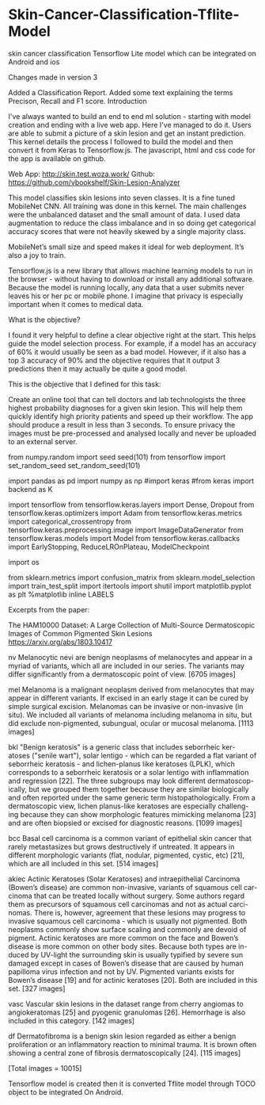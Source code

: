 # Skin-Cancer-Classification-Tflite-Model
skin cancer classification Tensorflow Lite model which can be integrated on Android and ios

Changes made in version 3

Added a Classification Report.
Added some text explaining the terms Precison, Recall and F1 score.
Introduction

I've always wanted to build an end to end ml solution - starting with model creation and ending with a live web app. Here I've managed to do it. Users are able to submit a picture of a skin lesion and get an instant prediction. This kernel details the process I followed to build the model and then convert it from Keras to Tensorflow.js. The javascript, html and css code for the app is available on github. 

Web App:
http://skin.test.woza.work/
Github: 
https://github.com/vbookshelf/Skin-Lesion-Analyzer

This model classifies skin lesions into seven classes. It is a fine tuned MobileNet CNN. All training was done in this kernel. The main challenges were the unbalanced dataset and the small amount of data. I used data augmentation to reduce the class imbalance and in so doing get categorical accuracy scores that were not heavily skewed by a single majority class.

MobileNet’s small size and speed makes it ideal for web deployment. It’s also a joy to train.

Tensorflow.js is a new library that allows machine learning models to run in the browser - without having to download or install any additional software. Because the model is running locally, any data that a user submits never leaves his or her pc or mobile phone. I imagine that privacy is especially important when it comes to medical data.

What is the objective?

I found it very helpful to define a clear objective right at the start. This helps guide the model selection process. For example, if a model has an accuracy of 60% it would usually be seen as a bad model. However, if it also has a top 3 accuracy of 90% and the objective requires that it output 3 predictions then it may actually be quite a good model.

This is the objective that I defined for this task:

Create an online tool that can tell doctors and lab technologists the three highest probability diagnoses for a given skin lesion. This will help them quickly identify high priority patients and speed up their workflow. The app should produce a result in less than 3 seconds. To ensure privacy the images must be pre-processed and analysed locally and never be uploaded to an external server.

from numpy.random import seed
seed(101)
from tensorflow import set_random_seed
set_random_seed(101)

import pandas as pd
import numpy as np
#import keras
#from keras import backend as K

import tensorflow
from tensorflow.keras.layers import Dense, Dropout
from tensorflow.keras.optimizers import Adam
from tensorflow.keras.metrics import categorical_crossentropy
from tensorflow.keras.preprocessing.image import ImageDataGenerator
from tensorflow.keras.models import Model
from tensorflow.keras.callbacks import EarlyStopping, ReduceLROnPlateau, ModelCheckpoint

import os

from sklearn.metrics import confusion_matrix
from sklearn.model_selection import train_test_split
import itertools
import shutil
import matplotlib.pyplot as plt
%matplotlib inline
LABELS

Excerpts from the paper:

The HAM10000 Dataset: A Large Collection of Multi-Source Dermatoscopic Images of Common Pigmented Skin Lesions
https://arxiv.org/abs/1803.10417

nv
Melanocytic nevi are benign neoplasms of melanocytes and appear in a myriad of variants, which all are included in our series. The variants may differ significantly from a dermatoscopic point of view.
[6705 images]

mel
Melanoma is a malignant neoplasm derived from melanocytes that may appear in different variants. If excised in an early stage it can be cured by simple surgical excision. Melanomas can be invasive or non-invasive (in situ). We included all variants of melanoma including melanoma in situ, but did exclude non-pigmented, subungual, ocular or mucosal melanoma.
[1113 images]

bkl
"Benign keratosis" is a generic class that includes seborrheic ker- atoses ("senile wart"), solar lentigo - which can be regarded a flat variant of seborrheic keratosis - and lichen-planus like keratoses (LPLK), which corresponds to a seborrheic keratosis or a solar lentigo with inflammation and regression [22]. The three subgroups may look different dermatoscop- ically, but we grouped them together because they are similar biologically and often reported under the same generic term histopathologically. From a dermatoscopic view, lichen planus-like keratoses are especially challeng- ing because they can show morphologic features mimicking melanoma [23] and are often biopsied or excised for diagnostic reasons.
[1099 images]

bcc
Basal cell carcinoma is a common variant of epithelial skin cancer that rarely metastasizes but grows destructively if untreated. It appears in different morphologic variants (flat, nodular, pigmented, cystic, etc) [21], which are all included in this set.
[514 images]

akiec
Actinic Keratoses (Solar Keratoses) and intraepithelial Carcinoma (Bowen’s disease) are common non-invasive, variants of squamous cell car- cinoma that can be treated locally without surgery. Some authors regard them as precursors of squamous cell carcinomas and not as actual carci- nomas. There is, however, agreement that these lesions may progress to invasive squamous cell carcinoma - which is usually not pigmented. Both neoplasms commonly show surface scaling and commonly are devoid of pigment. Actinic keratoses are more common on the face and Bowen’s disease is more common on other body sites. Because both types are in- duced by UV-light the surrounding skin is usually typified by severe sun damaged except in cases of Bowen’s disease that are caused by human papilloma virus infection and not by UV. Pigmented variants exists for Bowen’s disease [19] and for actinic keratoses [20]. Both are included in this set.
[327 images]

vasc
Vascular skin lesions in the dataset range from cherry angiomas to angiokeratomas [25] and pyogenic granulomas [26]. Hemorrhage is also included in this category.
[142 images]

df
Dermatofibroma is a benign skin lesion regarded as either a benign proliferation or an inflammatory reaction to minimal trauma. It is brown often showing a central zone of fibrosis dermatoscopically [24].
[115 images]


[Total images = 10015]


Tensorflow model is created then it is converted Tflite model through TOCO object to be integrated On Android.
